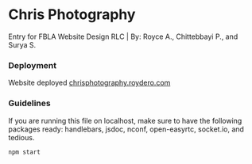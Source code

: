 # Chris Photography
Entry for FBLA Website Design RLC | By: Royce A., Chittebbayi P., and Surya S.

### Deployment 
Website deployed [chrisphotography.roydero.com](https://chrisphotography.roydero.com)
### Guidelines
If you are running this file on localhost, make sure to have the following packages ready: handlebars, jsdoc, nconf, open-easyrtc, socket.io, and tedious. 
```
npm start
```
